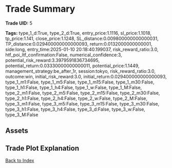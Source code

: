 # Trade Summary

**Trade UID:** 5 

**Tags:** type_1_d:True, type_2_d:True, entry_price:1.1116, sl_price:1.1018, tp_price:1.141, close_price:1.1248, SL_distance:0.009800000000000031, TP_distance:0.029400000000000093, return:0.0132000000000001, side:long, entry_time:2025-01-10 20:18:40.199037, risk_reward_ratio:3.0, htf_poi_ltf_confirmation:False, numerical_confidence:3, potential_risk_reward:3.3979591836734695, potential_return:0.03330000000000011, potential_price:1.1449, management_strategy:be_after_1r, session:tokyo, risk_reward_ratio:3.0, outcome:win, initial_risk_reward:3.0, initial_return:0.029400000000000093, type_1_m1:False, type_1_m5:False, type_1_m15:False, type_1_m30:False, type_1_h1:False, type_1_h4:False, type_1_w:False, type_1_M:False, type_2_m1:False, type_2_m5:False, type_2_m15:False, type_2_m30:False, type_2_h1:False, type_2_h4:False, type_2_w:False, type_2_M:False, type_3_m1:False, type_3_m5:False, type_3_m15:False, type_3_m30:False, type_3_h1:False, type_3_h4:False, type_3_d:False, type_3_w:False, type_3_M:False

## Assets

## Trade Plot Explanation


[Back to Index](index.md)
